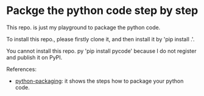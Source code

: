 # Packge the python code step by step

This repo. is just my playground to package the python code.

To install this repo., please firstly clone it,
and then install it by 'pip install .'.

You cannot install this repo. py 'pip install pycode' because
I do not register and publish it on PyPI.


References:

- [python-packaging](https://github.com/storborg/python-packaging/blob/master/minimal.rst): it shows the steps how to package your python code.

